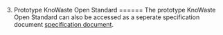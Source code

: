 3. Prototype KnoWaste Open Standard
======
The prototype KnoWaste Open Standard can also be accessed as a seperate specification document [specification document](https://docs.google.com/document/d/1cRLSfpLprsbTa3x82vHCxW5oUK7gwvEU6gxi7L5dkBY/edit?usp=sharing).
